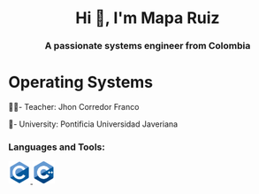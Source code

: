 <h1 align="center">Hi 👋, I'm Mapa Ruiz</h1>
<h3 align="center">A passionate systems engineer from Colombia</h3>

# Operating Systems

👨‍🏫- Teacher: Jhon Corredor Franco

🏦- University: Pontificia Universidad Javeriana

<h3 align="left">Languages and Tools:</h3>
<p align="left"> <a href="https://www.cprogramming.com/" target="_blank" rel="noreferrer"> <img src="https://raw.githubusercontent.com/devicons/devicon/master/icons/c/c-original.svg" alt="c" width="40" height="40"/> </a> <a href="https://www.w3schools.com/cpp/" target="_blank" rel="noreferrer"> <img src="https://raw.githubusercontent.com/devicons/devicon/master/icons/cplusplus/cplusplus-original.svg" alt="cplusplus" width="40" height="40"/> </a></p>
